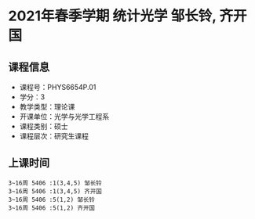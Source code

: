 # 2021年春季学期 统计光学 邹长铃, 齐开国






## 课程信息

- 课程号：PHYS6654P.01
- 学分：3
- 教学类型：理论课
- 开课单位：光学与光学工程系
- 课程类别：硕士
- 课程层次：研究生课程

## 上课时间

```
3~16周 5406 :1(3,4,5) 邹长铃
3~16周 5406 :1(3,4,5) 齐开国
3~16周 5406 :5(1,2) 邹长铃
3~16周 5406 :5(1,2) 齐开国
```


